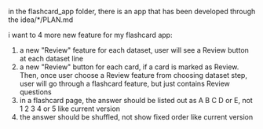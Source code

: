 in the flashcard_app folder, there is an app that has been developed through the idea/*/PLAN.md

i want to 4 more new feature for my flashcard app:

1. a new "Review" feature for each dataset, user will see a Review button at each dataset line
2. a new "Review" button for each card, if a card is marked as Review. Then, once user choose a Review feature from choosing dataset step, user will go through a flashcard feature, but just contains Review questions
3. in a flashcard page, the answer should be listed out as A B C D or E, not 1 2 3 4 or 5 like current version
4. the answer should be shuffled, not show fixed order like current version